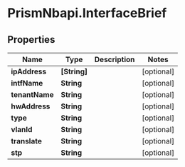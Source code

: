 # PrismNbapi.InterfaceBrief

## Properties
Name | Type | Description | Notes
------------ | ------------- | ------------- | -------------
**ipAddress** | **[String]** |  | [optional] 
**intfName** | **String** |  | [optional] 
**tenantName** | **String** |  | [optional] 
**hwAddress** | **String** |  | [optional] 
**type** | **String** |  | [optional] 
**vlanId** | **String** |  | [optional] 
**translate** | **String** |  | [optional] 
**stp** | **String** |  | [optional] 


